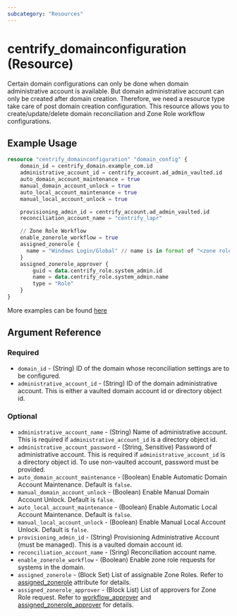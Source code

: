 ```yaml
---
subcategory: "Resources"
---
```


# centrify_domainconfiguration (Resource)

Certain domain configurations can only be done when domain administrative account is available. But domain administrative account can only be created after domain creation. Therefore, we need a resource type take care of post domain creation configuration.
This resource allows you to create/update/delete domain reconciliation and Zone Role workflow configurations.

## Example Usage

```terraform
resource "centrify_domainconfiguration" "domain_config" {
    domain_id = centrify_domain.example_com.id
    administrative_account_id = centrify_account.ad_admin_vaulted.id
    auto_domain_account_maintenance = true
    manual_domain_account_unlock = true
    auto_local_account_maintenance = true
    manual_local_account_unlock = true

    provisioning_admin_id = centrify_account.ad_admin_vaulted.id
    reconciliation_account_name = "centrify_lapr"

    // Zone Role Workflow
    enable_zonerole_workflow = true
    assigned_zonerole {
      name = "Windows Login/Global" // name is in format of "<zone role name>/<zone name>"
    }
    assigned_zonerole_approver {
        guid = data.centrify_role.system_admin.id
        name = data.centrify_role.system_admin.name
        type = "Role"
    }
}
```

More examples can be found [here](https://github.com/centrify/terraform-provider-centrify/tree/main/examples/centrify_domainconfiguratoin)

## Argument Reference

### Required

- `domain_id` - (String) ID of the domain whose reconciliation settings are to be configured.
- `administrative_account_id` - (String) ID of the domain administrative account. This is either a vaulted domain account id or directory object id.

### Optional

- `administrative_account_name` - (String) Name of administrative account. This is required if `administrative_account_id` is a directory object id.
- `administrative_account_password` - (String, Sensitive) Password of administrative account. This is required if `administrative_account_id` is a directory object id. To use non-vaulted account, password must be provided.
- `auto_domain_account_maintenance` - (Boolean) Enable Automatic Domain Account Maintenance. Default is `false`.
- `manual_domain_account_unlock` - (Boolean) Enable Manual Domain Account Unlock. Default is `false`.
- `auto_local_account_maintenance` - (Boolean) Enable Automatic Local Account Maintenance. Default is `false`.
- `manual_local_account_unlock` - (Boolean) Enable Manual Local Account Unlock. Default is `false`.
- `provisioning_admin_id` - (String) Provisioning Administrative Account (must be managed). This is a vaulted domain account id.
- `reconciliation_account_name` - (Sring) Reconciliation account name.
- `enable_zonerole_workflow` - (Boolean) Enable zone role requests for systems in the domain.
- `assigned_zonerole` - (Block Set) List of assignable Zone Roles. Refer to [assigned_zonerole](./attribute_assigned_zonerole.md) attribute for details.
- `assigned_zonerole_approver` - (Block List) List of approvers for Zone Role request. Refer to [workflow_approver](./attribute_workflow_approver.md) and [assigned_zonerole_approver](./attribute_assigned_zonerole.md) for details.
